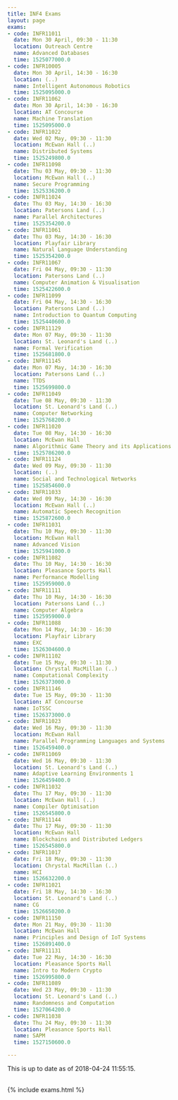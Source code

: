 ```yaml
---
title: INF4 Exams
layout: page
exams:
- code: INFR11011
  date: Mon 30 April, 09:30 - 11:30
  location: Outreach Centre
  name: Advanced Databases
  time: 1525077000.0
- code: INFR10005
  date: Mon 30 April, 14:30 - 16:30
  location: (..)
  name: Intelligent Autonomous Robotics
  time: 1525095000.0
- code: INFR11062
  date: Mon 30 April, 14:30 - 16:30
  location: AT Concourse
  name: Machine Translation
  time: 1525095000.0
- code: INFR11022
  date: Wed 02 May, 09:30 - 11:30
  location: McEwan Hall (..)
  name: Distributed Systems
  time: 1525249800.0
- code: INFR11098
  date: Thu 03 May, 09:30 - 11:30
  location: McEwan Hall (..)
  name: Secure Programming
  time: 1525336200.0
- code: INFR11024
  date: Thu 03 May, 14:30 - 16:30
  location: Patersons Land (..)
  name: Parallel Architectures
  time: 1525354200.0
- code: INFR11061
  date: Thu 03 May, 14:30 - 16:30
  location: Playfair Library
  name: Natural Language Understanding
  time: 1525354200.0
- code: INFR11067
  date: Fri 04 May, 09:30 - 11:30
  location: Patersons Land (..)
  name: Computer Animation & Visualisation
  time: 1525422600.0
- code: INFR11099
  date: Fri 04 May, 14:30 - 16:30
  location: Patersons Land (..)
  name: Introduction to Quantum Computing
  time: 1525440600.0
- code: INFR11129
  date: Mon 07 May, 09:30 - 11:30
  location: St. Leonard's Land (..)
  name: Formal Verification
  time: 1525681800.0
- code: INFR11145
  date: Mon 07 May, 14:30 - 16:30
  location: Patersons Land (..)
  name: TTDS
  time: 1525699800.0
- code: INFR11049
  date: Tue 08 May, 09:30 - 11:30
  location: St. Leonard's Land (..)
  name: Computer Networking
  time: 1525768200.0
- code: INFR11020
  date: Tue 08 May, 14:30 - 16:30
  location: McEwan Hall
  name: Algorithmic Game Theory and its Applications
  time: 1525786200.0
- code: INFR11124
  date: Wed 09 May, 09:30 - 11:30
  location: (..)
  name: Social and Technological Networks
  time: 1525854600.0
- code: INFR11033
  date: Wed 09 May, 14:30 - 16:30
  location: McEwan Hall (..)
  name: Automatic Speech Recognition
  time: 1525872600.0
- code: INFR11031
  date: Thu 10 May, 09:30 - 11:30
  location: McEwan Hall
  name: Advanced Vision
  time: 1525941000.0
- code: INFR11082
  date: Thu 10 May, 14:30 - 16:30
  location: Pleasance Sports Hall
  name: Performance Modelling
  time: 1525959000.0
- code: INFR11111
  date: Thu 10 May, 14:30 - 16:30
  location: Patersons Land (..)
  name: Computer Algebra
  time: 1525959000.0
- code: INFR11088
  date: Mon 14 May, 14:30 - 16:30
  location: Playfair Library
  name: EXC
  time: 1526304600.0
- code: INFR11102
  date: Tue 15 May, 09:30 - 11:30
  location: Chrystal MacMillan (..)
  name: Computational Complexity
  time: 1526373000.0
- code: INFR11146
  date: Tue 15 May, 09:30 - 11:30
  location: AT Concourse
  name: IoTSSC
  time: 1526373000.0
- code: INFR11023
  date: Wed 16 May, 09:30 - 11:30
  location: McEwan Hall
  name: Parallel Programming Languages and Systems
  time: 1526459400.0
- code: INFR11069
  date: Wed 16 May, 09:30 - 11:30
  location: St. Leonard's Land (..)
  name: Adaptive Learning Environments 1
  time: 1526459400.0
- code: INFR11032
  date: Thu 17 May, 09:30 - 11:30
  location: McEwan Hall (..)
  name: Compiler Optimisation
  time: 1526545800.0
- code: INFR11144
  date: Thu 17 May, 09:30 - 11:30
  location: McEwan Hall
  name: Blockchains and Distributed Ledgers
  time: 1526545800.0
- code: INFR11017
  date: Fri 18 May, 09:30 - 11:30
  location: Chrystal MacMillan (..)
  name: HCI
  time: 1526632200.0
- code: INFR11021
  date: Fri 18 May, 14:30 - 16:30
  location: St. Leonard's Land (..)
  name: CG
  time: 1526650200.0
- code: INFR11150
  date: Mon 21 May, 09:30 - 11:30
  location: McEwan Hall
  name: Principles and Design of IoT Systems
  time: 1526891400.0
- code: INFR11131
  date: Tue 22 May, 14:30 - 16:30
  location: Pleasance Sports Hall
  name: Intro to Modern Crypto
  time: 1526995800.0
- code: INFR11089
  date: Wed 23 May, 09:30 - 11:30
  location: St. Leonard's Land (..)
  name: Randomness and Computation
  time: 1527064200.0
- code: INFR11038
  date: Thu 24 May, 09:30 - 11:30
  location: Pleasance Sports Hall
  name: SAPM
  time: 1527150600.0

---
```

This is up to date as of 2018-04-24 11:55:15.
<br><br>

{% include exams.html %}
